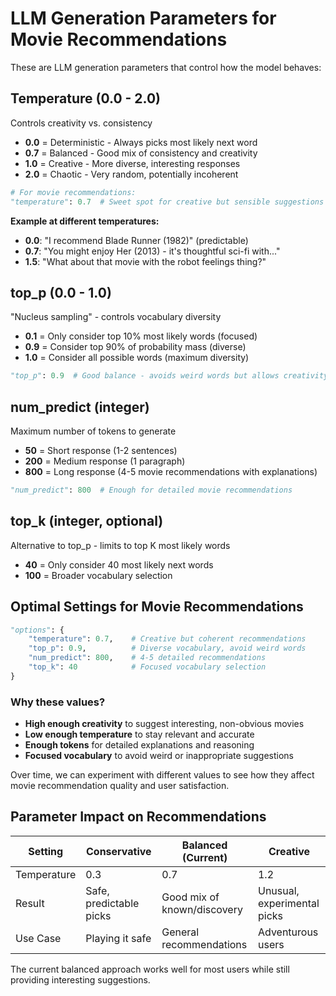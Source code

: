 # LLM Generation Parameters for Movie Recommendations

These are LLM generation parameters that control how the model behaves:

## Temperature (0.0 - 2.0)

Controls creativity vs. consistency

- **0.0** = Deterministic - Always picks most likely next word
- **0.7** = Balanced - Good mix of consistency and creativity
- **1.0** = Creative - More diverse, interesting responses
- **2.0** = Chaotic - Very random, potentially incoherent

```python
# For movie recommendations:
"temperature": 0.7  # Sweet spot for creative but sensible suggestions
```

**Example at different temperatures:**
- **0.0**: "I recommend Blade Runner (1982)" (predictable)
- **0.7**: "You might enjoy Her (2013) - it's thoughtful sci-fi with..."
- **1.5**: "What about that movie with the robot feelings thing?"

## top_p (0.0 - 1.0)

"Nucleus sampling" - controls vocabulary diversity

- **0.1** = Only consider top 10% most likely words (focused)
- **0.9** = Consider top 90% of probability mass (diverse)
- **1.0** = Consider all possible words (maximum diversity)

```python
"top_p": 0.9  # Good balance - avoids weird words but allows creativity
```

## num_predict (integer)

Maximum number of tokens to generate

- **50** = Short response (1-2 sentences)
- **200** = Medium response (1 paragraph)
- **800** = Long response (4-5 movie recommendations with explanations)

```python
"num_predict": 800  # Enough for detailed movie recommendations
```

## top_k (integer, optional)

Alternative to top_p - limits to top K most likely words

- **40** = Only consider 40 most likely next words
- **100** = Broader vocabulary selection

## Optimal Settings for Movie Recommendations

```python
"options": {
    "temperature": 0.7,    # Creative but coherent recommendations
    "top_p": 0.9,          # Diverse vocabulary, avoid weird words  
    "num_predict": 800,    # 4-5 detailed recommendations
    "top_k": 40            # Focused vocabulary selection
}
```

### Why these values?

- **High enough creativity** to suggest interesting, non-obvious movies
- **Low enough temperature** to stay relevant and accurate
- **Enough tokens** for detailed explanations and reasoning
- **Focused vocabulary** to avoid weird or inappropriate suggestions

Over time, we can experiment with different values to see how they affect movie recommendation quality and user satisfaction.

## Parameter Impact on Recommendations

| Setting | Conservative | Balanced (Current) | Creative |
|---------|-------------|-------------------|-----------|
| Temperature | 0.3 | 0.7 | 1.2 |
| Result | Safe, predictable picks | Good mix of known/discovery | Unusual, experimental picks |
| Use Case | Playing it safe | General recommendations | Adventurous users |

The current balanced approach works well for most users while still providing interesting suggestions.
